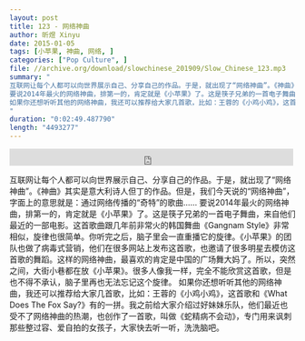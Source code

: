 ```yaml
---
layout: post
title: 123 - 网络神曲
author: 昕煜 Xinyu
date: 2015-01-05
tags: [小苹果, 神曲, 网络, ]
categories: ["Pop Culture", ]
file: //archive.org/download/slowchinese_201909/Slow_Chinese_123.mp3
summary: "
互联网让每个人都可以向世界展示自己、分享自己的作品。于是，就出现了“网络神曲”。《神曲》其实是意大利诗人但丁的作品。但是，我们今天说的“网络神曲”，字面上的意思就是：通过网络传播的“奇特”的歌曲……
要说2014年最火的网络神曲，排第一的，肯定就是《小苹果》了。这是筷子兄弟的一首电子舞曲，来自他们最近的一部电影。这首歌曲跟几年前非常火的韩国舞曲《Gangnam Style》非常相似，旋律也很简单。你听完之后，脑子里会一直重播它的旋律。《小苹果》的团队也做了病毒式营销，他们在很多网站上发布这首歌，也邀请了很多明星去模仿这首歌的舞蹈。这样的网络神曲，最喜欢的肯定是中国的广场舞大妈了。所以，突然之间，大街小巷都在放《小苹果》。很多人像我一样，完全不能欣赏这首歌，但是也不得不承认，脑子里再也无法忘记这个旋律。
如果你还想听听其他的网络神曲，我还可以推荐给大家几首歌，比如：王蓉的《小鸡小鸡》，这首歌和《What Does The Fox Say?》有的一拼。我之前给大家介绍过好妹妹乐队，他们最近也受不了网络神曲的热潮，也创作了一首歌，叫做《蛇精病不会动》，专门用来讽刺那些整过容、爱自拍的女孩子，大家快去听一听，洗洗脑吧。
"
duration: "0:02:49.487790"
length: "4493277"
---
```


<iframe src="https://archive.org/embed/slowchinese_201909/Slow_Chinese_123.mp3" width="500" height="30" frameborder="0" webkitallowfullscreen="true" mozallowfullscreen="true" allowfullscreen></iframe>

互联网让每个人都可以向世界展示自己、分享自己的作品。于是，就出现了“网络神曲”。《神曲》其实是意大利诗人但丁的作品。但是，我们今天说的“网络神曲”，字面上的意思就是：通过网络传播的“奇特”的歌曲……
要说2014年最火的网络神曲，排第一的，肯定就是《小苹果》了。这是筷子兄弟的一首电子舞曲，来自他们最近的一部电影。这首歌曲跟几年前非常火的韩国舞曲《Gangnam Style》非常相似，旋律也很简单。你听完之后，脑子里会一直重播它的旋律。《小苹果》的团队也做了病毒式营销，他们在很多网站上发布这首歌，也邀请了很多明星去模仿这首歌的舞蹈。这样的网络神曲，最喜欢的肯定是中国的广场舞大妈了。所以，突然之间，大街小巷都在放《小苹果》。很多人像我一样，完全不能欣赏这首歌，但是也不得不承认，脑子里再也无法忘记这个旋律。
如果你还想听听其他的网络神曲，我还可以推荐给大家几首歌，比如：王蓉的《小鸡小鸡》，这首歌和《What Does The Fox Say?》有的一拼。我之前给大家介绍过好妹妹乐队，他们最近也受不了网络神曲的热潮，也创作了一首歌，叫做《蛇精病不会动》，专门用来讽刺那些整过容、爱自拍的女孩子，大家快去听一听，洗洗脑吧。
